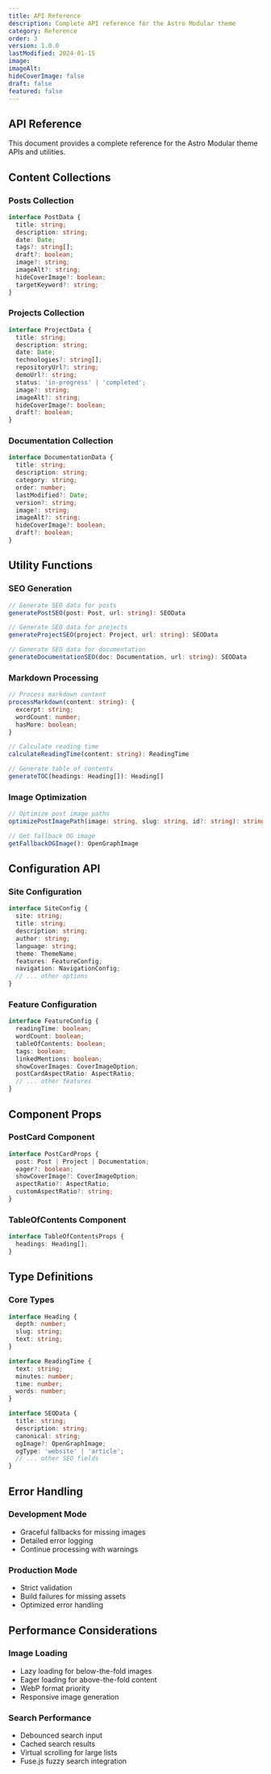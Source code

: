 ```yaml
---
title: API Reference
description: Complete API reference for the Astro Modular theme
category: Reference
order: 3
version: 1.0.0
lastModified: 2024-01-15
image:
imageAlt:
hideCoverImage: false
draft: false
featured: false
---
```

## API Reference

This document provides a complete reference for the Astro Modular theme APIs and utilities.

## Content Collections

### Posts Collection
```typescript
interface PostData {
  title: string;
  description: string;
  date: Date;
  tags?: string[];
  draft?: boolean;
  image?: string;
  imageAlt?: string;
  hideCoverImage?: boolean;
  targetKeyword?: string;
}
```

### Projects Collection
```typescript
interface ProjectData {
  title: string;
  description: string;
  date: Date;
  technologies?: string[];
  repositoryUrl?: string;
  demoUrl?: string;
  status: 'in-progress' | 'completed';
  image?: string;
  imageAlt?: string;
  hideCoverImage?: boolean;
  draft?: boolean;
}
```

### Documentation Collection
```typescript
interface DocumentationData {
  title: string;
  description: string;
  category: string;
  order: number;
  lastModified?: Date;
  version?: string;
  image?: string;
  imageAlt?: string;
  hideCoverImage?: boolean;
  draft?: boolean;
}
```

## Utility Functions

### SEO Generation
```typescript
// Generate SEO data for posts
generatePostSEO(post: Post, url: string): SEOData

// Generate SEO data for projects
generateProjectSEO(project: Project, url: string): SEOData

// Generate SEO data for documentation
generateDocumentationSEO(doc: Documentation, url: string): SEOData
```

### Markdown Processing
```typescript
// Process markdown content
processMarkdown(content: string): {
  excerpt: string;
  wordCount: number;
  hasMore: boolean;
}

// Calculate reading time
calculateReadingTime(content: string): ReadingTime

// Generate table of contents
generateTOC(headings: Heading[]): Heading[]
```

### Image Optimization
```typescript
// Optimize post image paths
optimizePostImagePath(image: string, slug: string, id?: string): string

// Get fallback OG image
getFallbackOGImage(): OpenGraphImage
```

## Configuration API

### Site Configuration
```typescript
interface SiteConfig {
  site: string;
  title: string;
  description: string;
  author: string;
  language: string;
  theme: ThemeName;
  features: FeatureConfig;
  navigation: NavigationConfig;
  // ... other options
}
```

### Feature Configuration
```typescript
interface FeatureConfig {
  readingTime: boolean;
  wordCount: boolean;
  tableOfContents: boolean;
  tags: boolean;
  linkedMentions: boolean;
  showCoverImages: CoverImageOption;
  postCardAspectRatio: AspectRatio;
  // ... other features
}
```

## Component Props

### PostCard Component
```typescript
interface PostCardProps {
  post: Post | Project | Documentation;
  eager?: boolean;
  showCoverImage?: CoverImageOption;
  aspectRatio?: AspectRatio;
  customAspectRatio?: string;
}
```

### TableOfContents Component
```typescript
interface TableOfContentsProps {
  headings: Heading[];
}
```

## Type Definitions

### Core Types
```typescript
interface Heading {
  depth: number;
  slug: string;
  text: string;
}

interface ReadingTime {
  text: string;
  minutes: number;
  time: number;
  words: number;
}

interface SEOData {
  title: string;
  description: string;
  canonical: string;
  ogImage?: OpenGraphImage;
  ogType: 'website' | 'article';
  // ... other SEO fields
}
```

## Error Handling

### Development Mode
- Graceful fallbacks for missing images
- Detailed error logging
- Continue processing with warnings

### Production Mode
- Strict validation
- Build failures for missing assets
- Optimized error handling

## Performance Considerations

### Image Loading
- Lazy loading for below-the-fold images
- Eager loading for above-the-fold content
- WebP format priority
- Responsive image generation

### Search Performance
- Debounced search input
- Cached search results
- Virtual scrolling for large lists
- Fuse.js fuzzy search integration
